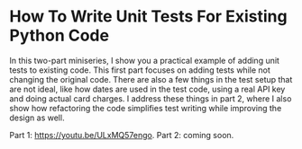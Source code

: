 # How To Write Unit Tests For Existing Python Code

In this two-part miniseries, I show you a practical example of adding unit tests to existing code. This first part focuses on adding tests while not changing the original code. There are also a few things in the test setup that are not ideal, like how dates are used in the test code, using a real API key and doing actual card charges. I address these things in part 2, where I also show how refactoring the code simplifies test writing while improving the design as well.

Part 1: https://youtu.be/ULxMQ57engo.
Part 2: coming soon.

